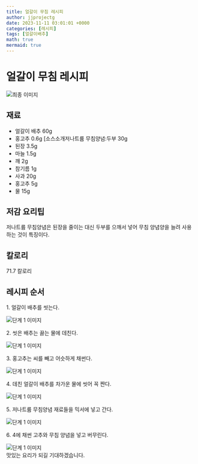 ```yaml
---
title: 얼갈이 무침 레시피
author: jjprojectg
date: 2023-11-11 03:01:01 +0000
categories: [레시피]
tags: [얼갈이배추]
math: true
mermaid: true
---
```

<meta name="og:type" content="website"/>
<meta charset="UTF-8"/>
<div class="header">
  <h1>얼갈이 무침 레시피</h1>
</div>

<div class="container my-4">
  <div class="row">
    <div class="col-12 col-md-6">
      <div class="recipe-image">
        <img src="http://www.foodsafetykorea.go.kr/uploadimg/20141117/20141117053422_1416213262832.jpg" class="step-image" alt="최종 이미지"/>
      </div>
    </div>
    <div class="col-12 col-md-6">
      <div class="ingredients">
        <h2>재료</h2>
        <ul class="card">
          <li> 얼갈이 배추 60g </li>
          <li>  홍고추 0.6g [소스소개저나트륨 무침양념:두부 30g </li>
          <li>  된장 3.5g </li>
          <li>  마늘 1.5g </li>
          <li>  깨 2g </li>
          <li>  참기름 1g </li>
          <li>  사과 20g </li>
          <li>  홍고추 5g </li>
          <li> 물 15g </li>
</ul>
      </div>
    </div>
    <div class="col-12 col-md-6">
      <div class="ingredients">
        <h2>저감 요리팁</h2>
        <div class="card"> 
          <p>
            저나트륨 무침양념은 된장을 줄이는 대신 두부를 으깨서 넣어 무침 양념양을 늘려 사용하는 것이 특징이다.
          </p>
        </div>
      </div>
      <div class="ingredients">
        <h2>칼로리</h2>
        <div class="card"> 
          <p>
            71.7 칼로리
          </p>
        </div>
      </div>
    </div>
  </div>

  <h2 class="my-4">레시피 순서</h2>
  <div class="card recipe-card">
    <div class="card-body recipe-step">
      <p class="card-text step-description">1. 얼갈이 배추를 씻는다.</p>
      <img src="http://www.foodsafetykorea.go.kr/uploadimg/cook/822-1.jpg" alt="단계 1 이미지" class="step-image"/>
    </div>
  </div>
  <div class="card recipe-card">
    <div class="card-body recipe-step">
      <p class="card-text step-description">2. 씻은 배추는 끓는 물에 데친다.</p>
      <img src="http://www.foodsafetykorea.go.kr/uploadimg/cook/822-2.jpg" alt="단계 1 이미지" class="step-image"/>
    </div>
  </div>
  <div class="card recipe-card">
    <div class="card-body recipe-step">
      <p class="card-text step-description">3. 홍고추는 씨를 빼고 어슷하게 채썬다.</p>
      <img src="http://www.foodsafetykorea.go.kr/uploadimg/cook/822-3.jpg" alt="단계 1 이미지" class="step-image"/>
    </div>
  </div>
  <div class="card recipe-card">
    <div class="card-body recipe-step">
      <p class="card-text step-description">4. 데친 얼갈이 배추를 차가운 물에 씻어 꼭 짠다.</p>
      <img src="http://www.foodsafetykorea.go.kr/uploadimg/cook/822-4.jpg" alt="단계 1 이미지" class="step-image"/>
    </div>
  </div>
  <div class="card recipe-card">
    <div class="card-body recipe-step">
      <p class="card-text step-description">5. 저나트륨 무침양념 재료들을 믹서에 넣고 간다.</p>
      <img src="http://www.foodsafetykorea.go.kr/uploadimg/cook/822-5.jpg" alt="단계 1 이미지" class="step-image"/>
    </div>
  </div>
  <div class="card recipe-card">
    <div class="card-body recipe-step">
      <p class="card-text step-description">6. 4에 채썬 고추와 무침 양념을 넣고 버무린다.</p>
      <img src="http://www.foodsafetykorea.go.kr/uploadimg/cook/822-6.jpg" alt="단계 1 이미지" class="step-image"/>
    </div>
  </div>

</div>
맛있는 요리가 되길 기대하겠습니다.
